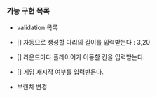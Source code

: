 ### 기능 구현 목록

- validation 목록
- [] 자동으로 생성할 다리의 길이를 입력받는다 : 3,20
- [] 라운드마다 플레이어가 이동할 칸을 입력받는다.
- [] 게임 재시작 여부를 입력반든다.

- 브랜치 변경
